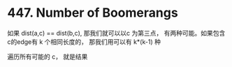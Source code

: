 # 447. Number of Boomerangs

如果 dist(a,c) == dist(b,c), 那我们就可以以c 为第三点， 有两种可能。如果包含c的edge有 k 个相同长度的， 那我们用可以有 k*(k-1) 种

遍历所有可能的 c， 就是结果
